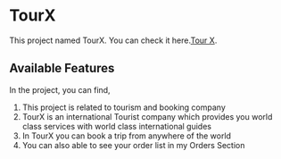 # TourX

This project named TourX. You can check it here.[Tour X](https://tourx-3491b.web.app/).

## Available Features

In the project, you can find,
1. This project is related to tourism and booking company
2. TourX is an international Tourist company which provides you world class services with world class international guides
3. In TourX you can book a trip from anywhere of the world
4. You can also able to see your order list in my Orders Section
